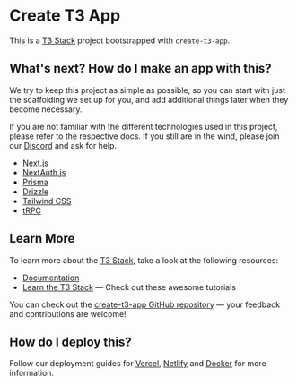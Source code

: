 # Create T3 App

This is a [T3 Stack](https://create.t3.gg/) project bootstrapped with `create-t3-app`.

## What's next? How do I make an app with this?

We try to keep this project as simple as possible, so you can start with just the scaffolding we set up for you, and add additional things later when they become necessary.

If you are not familiar with the different technologies used in this project, please refer to the respective docs. If you still are in the wind, please join our [Discord](https://t3.gg/discord) and ask for help.

-  [Next.js](https://nextjs.org)
-  [NextAuth.js](https://next-auth.js.org)
-  [Prisma](https://prisma.io)
-  [Drizzle](https://orm.drizzle.team)
-  [Tailwind CSS](https://tailwindcss.com)
-  [tRPC](https://trpc.io)

## Learn More

To learn more about the [T3 Stack](https://create.t3.gg/), take a look at the following resources:

-  [Documentation](https://create.t3.gg/)
-  [Learn the T3 Stack](https://create.t3.gg/en/faq#what-learning-resources-are-currently-available) — Check out these awesome tutorials

You can check out the [create-t3-app GitHub repository](https://github.com/t3-oss/create-t3-app) — your feedback and contributions are welcome!

## How do I deploy this?

Follow our deployment guides for [Vercel](https://create.t3.gg/en/deployment/vercel), [Netlify](https://create.t3.gg/en/deployment/netlify) and [Docker](https://create.t3.gg/en/deployment/docker) for more information.
